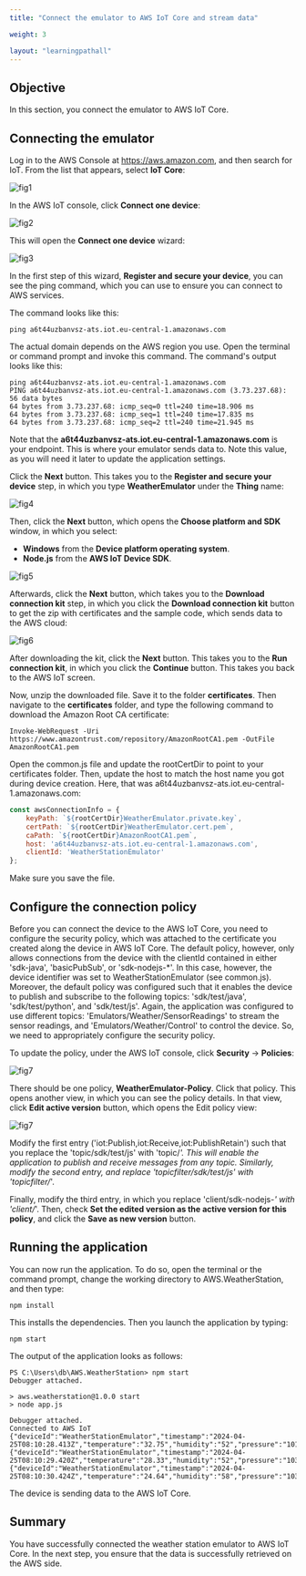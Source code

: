 ```yaml
---
title: "Connect the emulator to AWS IoT Core and stream data"

weight: 3

layout: "learningpathall"
---
```


## Objective
In this section, you connect the emulator to AWS IoT Core.

## Connecting the emulator
Log in to the AWS Console at https://aws.amazon.com, and then search for IoT. From the list that appears, select **IoT Core**:

![fig1](Figures/01.png)

In the AWS IoT console, click **Connect one device**:

![fig2](Figures/02.png)

This will open the **Connect one device** wizard:

![fig3](Figures/03.png)

In the first step of this wizard, **Register and secure your device**, you can see the ping command, which you can use to ensure you can connect to AWS services. 

The command looks like this:

```console
ping a6t44uzbanvsz-ats.iot.eu-central-1.amazonaws.com
```

The actual domain depends on the AWS region you use. Open the terminal or command prompt and invoke this command. The command's output looks like this:

```console
ping a6t44uzbanvsz-ats.iot.eu-central-1.amazonaws.com
PING a6t44uzbanvsz-ats.iot.eu-central-1.amazonaws.com (3.73.237.68): 56 data bytes
64 bytes from 3.73.237.68: icmp_seq=0 ttl=240 time=18.906 ms
64 bytes from 3.73.237.68: icmp_seq=1 ttl=240 time=17.835 ms
64 bytes from 3.73.237.68: icmp_seq=2 ttl=240 time=21.945 ms
```

Note that the **a6t44uzbanvsz-ats.iot.eu-central-1.amazonaws.com** is your endpoint. This is where your emulator sends data to. Note this value, as you will need it later to update the application settings.

Click the **Next** button. This takes you to the **Register and secure your device** step, in which you type **WeatherEmulator** under the **Thing** name:

![fig4](Figures/04.png)

Then, click the **Next** button, which opens the **Choose platform and SDK** window, in which you select:
* **Windows** from the **Device platform operating system**.
* **Node.js** from the **AWS IoT Device SDK**.

![fig5](Figures/05.png)

Afterwards, click the **Next** button, which takes you to the **Download connection kit** step, in which you click the **Download connection kit** button to get the zip with certificates and the sample code, which sends data to the AWS cloud:

![fig6](Figures/06.png)

After downloading the kit, click the **Next** button. This takes you to the **Run connection kit**, in which you click the **Continue** button. This takes you back to the AWS IoT screen.

Now, unzip the downloaded file. Save it to the folder **certificates**. Then navigate to the **certificates** folder, and type the following command to download the Amazon Root CA certificate:

```console
Invoke-WebRequest -Uri https://www.amazontrust.com/repository/AmazonRootCA1.pem -OutFile AmazonRootCA1.pem
```

Open the common.js file and update the rootCertDir to point to your certificates folder. Then, update the host to match the host name you got during device creation. Here, that was a6t44uzbanvsz-ats.iot.eu-central-1.amazonaws.com:

```JavaScript
const awsConnectionInfo = {
    keyPath: `${rootCertDir}WeatherEmulator.private.key`,
    certPath: `${rootCertDir}WeatherEmulator.cert.pem`,
    caPath: `${rootCertDir}AmazonRootCA1.pem`,
    host: 'a6t44uzbanvsz-ats.iot.eu-central-1.amazonaws.com', 
    clientId: 'WeatherStationEmulator'
};
```

Make sure you save the file.

## Configure the connection policy
Before you can connect the device to the AWS IoT Core, you need to configure the security policy, which was attached to the certificate you created along the device in AWS IoT Core. The default policy, however, only allows connections from the device with the clientId contained in either 'sdk-java', 'basicPubSub', or 'sdk-nodejs-*'. In this case, however, the device identifier was set to WeatherStationEmulator (see common.js). Moreover, the default policy was configured such that it enables the device to publish and subscribe to the following topics: 'sdk/test/java', 'sdk/test/python', and 'sdk/test/js'. Again, the application was configured to use different topics: 'Emulators/Weather/SensorReadings' to stream the sensor readings, and 'Emulators/Weather/Control' to control the device. So, we need to appropriately configure the security policy.

To update the policy, under the AWS IoT console, click **Security** -> **Policies**:

![fig7](Figures/07.png)

There should be one policy, **WeatherEmulator-Policy**. Click that policy. This opens another view, in which you can see the policy details. In that view, click **Edit active version** button, which opens the Edit policy view:

![fig7](Figures/08.png)

Modify the first entry ('iot:Publish,iot:Receive,iot:PublishRetain') such that you replace the 'topic/sdk/test/js' with 'topic/*'. This will enable the application to publish and receive messages from any topic. Similarly, modify the second entry, and replace 'topicfilter/sdk/test/js' with 'topicfilter/*'. 

Finally, modify the third entry, in which you replace 'client/sdk-nodejs-*' with 'client/*'. Then, check **Set the edited version as the active version for this policy**, and click the **Save as new version** button.

## Running the application
You can now run the application. To do so, open the terminal or the command prompt, change the working directory to AWS.WeatherStation, and then type:

```console
npm install
```

This installs the dependencies. Then you launch the application by typing:

```console
npm start
```

The output of the application looks as follows:
```output
PS C:\Users\db\AWS.WeatherStation> npm start  
Debugger attached.

> aws.weatherstation@1.0.0 start
> node app.js

Debugger attached.
Connected to AWS IoT
{"deviceId":"WeatherStationEmulator","timestamp":"2024-04-25T08:10:28.413Z","temperature":"32.75","humidity":"52","pressure":"1014.4"}
{"deviceId":"WeatherStationEmulator","timestamp":"2024-04-25T08:10:29.420Z","temperature":"28.33","humidity":"52","pressure":"1039.3"}
{"deviceId":"WeatherStationEmulator","timestamp":"2024-04-25T08:10:30.424Z","temperature":"24.64","humidity":"58","pressure":"1033.8"}
```

The device is sending data to the AWS IoT Core.

## Summary
You have successfully connected the weather station emulator to AWS IoT Core. In the next step, you ensure that the data is successfully retrieved on the AWS side.